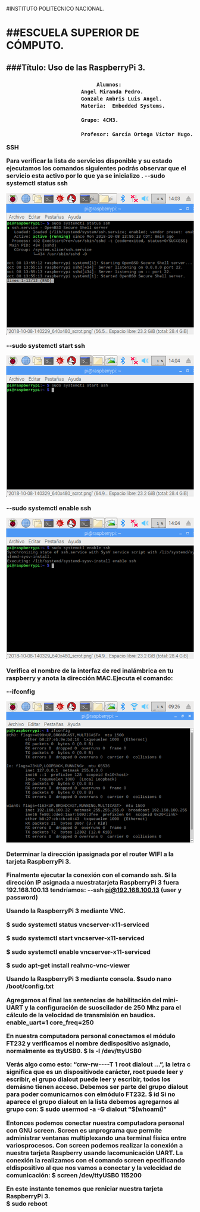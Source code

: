 #INSTITUTO POLITECNICO NACIONAL.<h1>
##ESCUELA SUPERIOR DE CÓMPUTO.<h2>


###Título: Uso de las RaspberryPi 3.<h3>

								 Alumnos: 
							Angel Miranda Pedro.
							Gonzale Ambris Luis Angel.
							Materia:  Embedded Systems.

							Grupo: 4CM3.

							Profesor: García Ortega Víctor Hugo.










SSH

Para verificar la  lista  de  servicios  disponible  y  su  estado ejecutamos los comandos siguientes podrás  observar  que  el  servicio  esta  activo  por  lo  que  ya se inicializo  .
--sudo  systemctl  status  ssh

![GitHub Logo](imagenes/2018-10-08-140329_640x480_scrot.png)

--sudo  systemctl  start  ssh


![GitHub Logo](imagenes/2018-10-08-140418_640x480_scrot.png)

--sudo  systemctl  enable  ssh

![GitHub Logo](imagenes/2018-10-08-140443_640x480_scrot.png)


Verifica  el  nombre  de  la  interfaz  de  red  inalámbrica  en  tu  raspberry  y  anota  la  dirección  MAC.Ejecuta  el  comando:

--ifconfig

![GitHub Logo](imagenes/2018-10-15-092658_640x480_scrot.png)




Determinar  la  dirección  ipasignada  por  el  router  WIFI  a  la  tarjeta  RaspberryPi  3.

Finalmente  ejecutar  la  conexión  con  el  comando  ssh.  Si  la  dirección  IP  asignada  a  nuestratarjeta  RaspberryPi  3  fuera 192.168.100.13 tendríamos:
--ssh  pi@192.168.100.13  (user y password)

Usando la  RaspberryPi  3  mediante  VNC.

$  sudo  systemctl  status  vncserver-x11-serviced

$  sudo  systemctl  start  vncserver-x11-serviced

$  sudo  systemctl  enable  vncserver-x11-serviced



$  sudo  apt-get  install  realvnc-vnc-viewer





  Usando  la  RaspberryPi  3  mediante  consola.
$sudo  nano /boot/config.txt


Agregamos  al  final  las  sentencias  de  habilitación  del  mini-UART  y  la  configuración  de  suoscilador  de  250  Mhz  para  el  cálculo  de  la  velocidad  de  transmisión  en  baudios.
enable_uart=1
core_freq=250


En  nuestra  computadora  personal  conectamos  el  módulo  FT232  y  verificamos  el  nombre  dedispositivo  asignado,  normalmente  es  ttyUSB0.
$  ls  -l  /dev/ttyUSB0


Verás  algo  como  esto:  “crw-rw----T  1  root  dialout  ...”,  la  letra  c  significa  que  es  un  dispositivode  carácter,  root  puede  leer  y  escribir,  el  grupo  dialout  puede  leer  y  escribir,  todos  los  demásno  tienen  acceso.  Debemos  ser  parte  del  grupo  dialout  para  poder  comunicarnos  con  elmódulo  FT232.
$ id
Si  no  aparece  el  grupo  dialout  en  la  lista  debemos  agregarnos  al  grupo  con:
$  sudo  usermod  -a  -G  dialout  “$(whoami)”

Entonces  podemos  conectar  nuestra  computadora  personal  con  GNU  screen.  Screen  es  unprograma  que  permite  administrar  ventanas  multiplexando  una  terminal  física  entre  variosprocesos.  Con  screen  podemos  realizar  la  conexión  a  nuestra  tarjeta  Raspberry  usando  lacomunicación  UART.  La  conexión  la  realizamos  con  el  comando  screen  epecificando  eldispositivo  al  que  nos  vamos  a  conectar  y  la  velocidad  de  comunicación:
$  screen  /dev/ttyUSB0  115200


En  este  instante  tenemos  que  reniciar  nuestra  tarjeta  RaspberryPi  3.  
$  sudo  reboot
